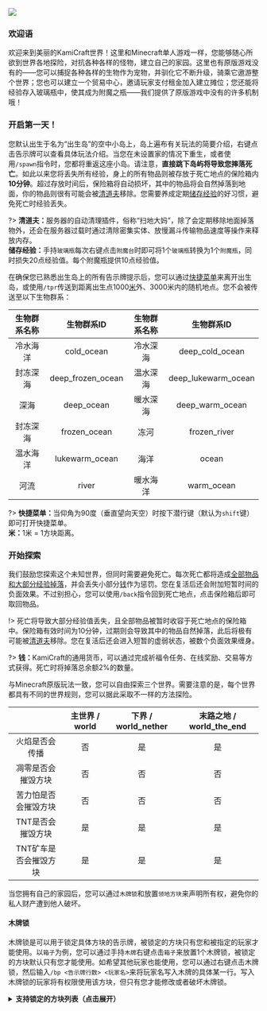 ![](https://shop.io.mi-img.com/app/shop/img?id=shop_115d9f73ff298dfd5214843b961cf201.jpeg)

### 欢迎语

欢迎来到美丽的KamiCraft世界！这里和Minecraft单人游戏一样，您能够随心所欲到世界各地探险，对抗各种各样的怪物，建立自己的家园。这里也有原版游戏没有的——您可以捕捉各种各样的生物作为宠物，并驯化它不断升级，骑乘它遨游整个世界；您也可以建立一个贸易中心，邀请玩家支付租金加入建立摊位；您还能将经验存入玻璃瓶中，使其成为附魔之瓶——我们提供了原版游戏中没有的许多机制哦！

### 开启第一天！

您默认出生于名为“出生岛”的空中小岛上，岛上遍布有关玩法的简要介绍，右键点击告示牌可以查看具体玩法介绍。当您在未设置家的情况下重生，或者使用`/spawn`指令时，您都将重返这座小岛。请注意，**直接跳下岛屿将导致您摔落死亡**。如此以来您将<span id="dropitems">丢失</span>所有经验，身上的所有物品则被存放于死亡地点的保险箱内**10分钟**。超过存放时间后，保险箱将自动损坏，其中的物品将会自然掉落到地面，你的物品则很有可能会被<a class="tooltip" href="#/Tutorials/firstday?id=clearlagg">清道夫</a>移除。您需要养成定期<a class="tooltip" href="#/Tutorials/firstday?id=savexp">储存经验</a>的好习惯，避免死亡时经验丢失。

?> <span id="clearlagg" style="font-weight:bold">清道夫：</span>服务器的自动清理插件，俗称“扫地大妈”，除了会定期移除地面掉落物外，还会在服务器过载时通过清除密集实体、放慢漏斗传输物品速度等操作来释放内存。<br/><span id="savexp" style="font-weight:bold">储存经验：</span>手持`玻璃瓶`每次右键点击`附魔台`时即可将1个`玻璃瓶`转换为1个`附魔瓶`，同时损失20点经验值。每个附魔瓶提供10点经验值。

在确保您已熟悉出生岛上的所有告示牌提示后，您可以通过<a class="tooltip" href="#/Tutorials/firstday?id=menu">快捷菜单</a>来离开出生岛，或使用`/tpr`传送到距离出生点1000<a class="tooltip" href="#/Tutorials/firstday?id=meter">米</a>外、3000米内的随机地点。您不会被传送至以下生物群系：

|生物群系名称|生物群系ID|生物群系名称|生物群系ID|
|:--:|:--:|:--:|:--:|
|冷水海洋|cold_ocean|冷水深海|deep_cold_ocean|
|封冻深海|deep_frozen_ocean|温水深海|deep_lukewarm_ocean|
|深海|deep_ocean|暖水深海|deep_warm_ocean|
|封冻深海|frozen_ocean|冻河|frozen_river|
|温水海洋|lukewarm_ocean|海洋|ocean|
|河流|river|暖水海洋|warm_ocean|

?> <span id="menu" style="font-weight:bold">快捷菜单：</span>当仰角为90度（垂直望向天空）时按下潜行键（默认为`shift`键）即可打开快捷菜单。<br/><span id="meter" style="font-weight:bold">米：</span>1米 = 1方块距离。

### 开始探索

我们鼓励您探索这个未知世界，但同时需要避免死亡。每次死亡都将造成<a class="tooltip" href="#/Tutorials/firstday?id=dropitems">全部物品和大部分经验掉落</a>，并会丢失小部分<a class="tooltip" href="#/Tutorials/firstday?id=money">钱</a>作为惩罚。您在复活后还会附加短暂时间的负面效果。不过别担心，您可以使用`/back`指令回到死亡地点，点击保险箱后即可取回物品。

!> 死亡将导致大部分经验值丢失，且全部物品被暂时收容于死亡地点的保险箱中。保险箱有效时间为10分钟，过期则会导致其中的物品自然掉落，此后将极有可能被<a class="tooltip" href="#/Tutorials/firstday?id=clearlagg">清道夫</a>移除。您在复活后还会进入短暂的虚弱状态，被数个负面效果缠身。

?> <span id="money" style="font-weight:bold">钱：</span>KamiCraft的通用货币，可以通过完成祈福令任务、在线奖励、交易等方式获得。死亡时将掉落总余额2%的数量。

与Minecraft原版玩法一致，您可以自由探索三个世界。需要注意的是，每个世界都具有不同的世界规则，您可以据此采取不一样的方法探险。

||主世界 / world|下界 / world_nether|末路之地 / world_the_end|
|:--:|:--:|:--:|:--:|
|火焰是否会传播|否|是|是|
|凋零是否会摧毁方块|否|否|否|
|苦力怕是否会摧毁方块|否|否|否|
|TNT是否会摧毁方块|是|是|是|
|TNT矿车是否会摧毁方块|是|是|是|

当您拥有自己的家园后，您可以通过`木牌锁`和放置`领地方块`来声明所有权，避免你的私人财产遭到他人破坏。

#### 木牌锁

木牌锁是可以用于锁定具体方块的告示牌，被锁定的方块只有您和被指定的玩家才能使用。以`箱子`为例，您可以通过手持`木牌`右键点击`箱子`来放置1个木牌锁，被锁定的方块默认只有您才能使用。如希望其他玩家也能使用，您可以通过右键点击木牌锁，然后输入`/bp <告示牌行数> <玩家名>`来将玩家名写入木牌的具体某一行。写入木牌锁的玩家将有权限使用该方块，但只有您才能修改或者破坏木牌锁。

<details>
<summary><b>支持锁定的方块列表（点击展开）</b></summary>

* 铁砧
* 木桶
* 信标
* 潜影盒
* 高炉
* 酿造台
* 箱子
* 工作台
* 发射器
* 投掷器
* 附魔台
* 熔炉
* 漏斗
* 唱片机
* 烟熏炉
* 陷阱箱

</details>
